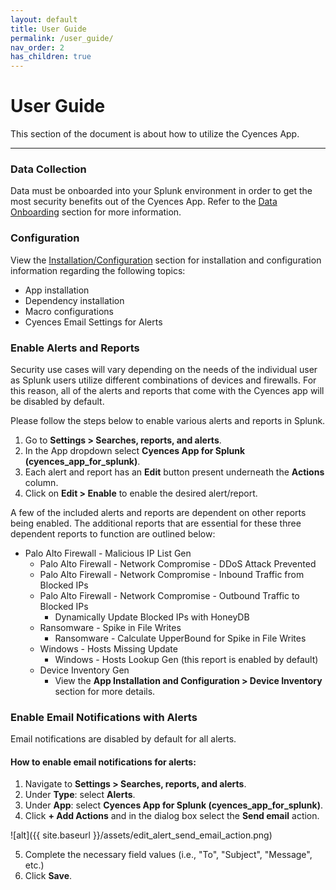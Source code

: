 ```yaml
---
layout: default
title: User Guide
permalink: /user_guide/
nav_order: 2
has_children: true
---
```


# User Guide
This section of the document is about how to utilize the Cyences App.

---

### Data Collection
Data must be onboarded into your Splunk environment in order to get the most security benefits out of the Cyences App. Refer to the [Data Onboarding](/data_onboarding/) section for more information.

### Configuration 

View the [Installation/Configuration](/configuration) section for installation and configuration information regarding the following topics:
* App installation
* Dependency installation
* Macro configurations
* Cyences Email Settings for Alerts

### Enable Alerts and Reports

Security use cases will vary depending on the needs of the individual user as Splunk users utilize different combinations of devices and firewalls. For this reason, all of the alerts and reports that come with the Cyences app will be disabled by default.  

Please follow the steps below to enable various alerts and reports in Splunk.

1. Go to **Settings > Searches, reports, and alerts**.
2. In the App dropdown select **Cyences App for Splunk (cyences_app_for_splunk)**. 
3. Each alert and report has an **Edit** button present underneath the **Actions** column.
4. Click on **Edit > Enable** to enable the desired alert/report.

A few of the included alerts and reports are dependent on other reports being enabled. The additional reports that are essential for these three dependent reports to function are outlined below:
* Palo Alto Firewall - Malicious IP List Gen
    * Palo Alto Firewall - Network Compromise - DDoS Attack Prevented
    * Palo Alto Firewall - Network Compromise - Inbound Traffic from Blocked IPs
    * Palo Alto Firewall - Network Compromise - Outbound Traffic to Blocked IPs
        * Dynamically Update Blocked IPs with HoneyDB
    * Ransomware - Spike in File Writes 
        * Ransomware - Calculate UpperBound for Spike in File Writes
    * Windows - Hosts Missing Update
        * Windows - Hosts Lookup Gen (this report is enabled by default)
    * Device Inventory Gen 
        * View the **App Installation and Configuration > Device Inventory** section for more details.

### Enable Email Notifications with Alerts
Email notifications are disabled by default for all alerts. 

#### How to enable email notifications for alerts: 
1. Navigate to **Settings > Searches, reports, and alerts**. 
2. Under **Type**: select **Alerts**.
3. Under **App**: select **Cyences App for Splunk (cyences_app_for_splunk)**. 
4. Click **+ Add Actions** and in the dialog box select the **Send email** action.

![alt]({{ site.baseurl }}/assets/edit_alert_send_email_action.png)

5. Complete the necessary field values (i.e., "To", "Subject", "Message", etc.)
6. Click **Save**.